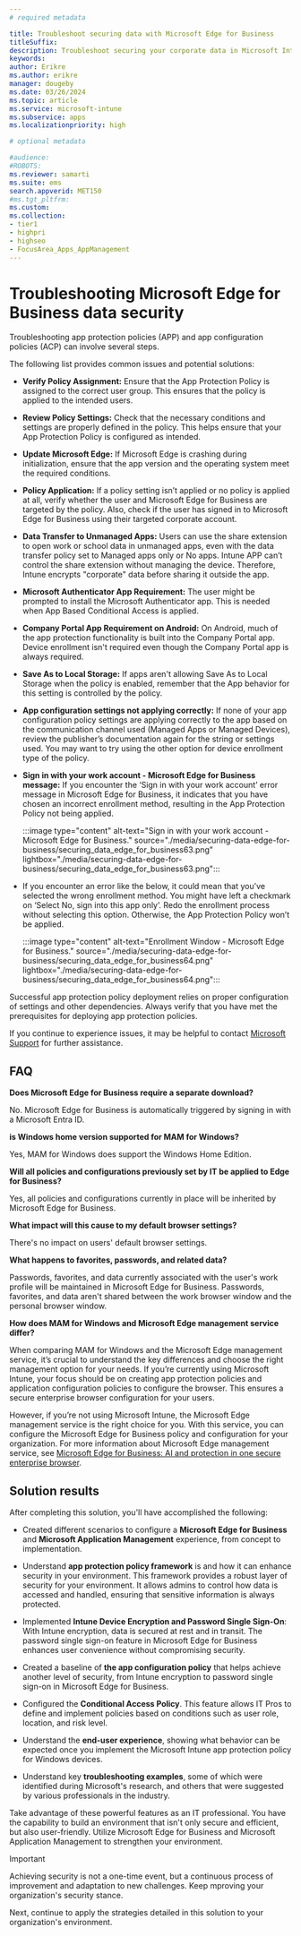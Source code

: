 ```yaml
---
# required metadata

title: Troubleshoot securing data with Microsoft Edge for Business
titleSuffix:
description: Troubleshoot securing your corporate data in Microsoft Intune with Microsoft Edge for Business.
keywords:
author: Erikre
ms.author: erikre
manager: dougeby
ms.date: 03/26/2024
ms.topic: article
ms.service: microsoft-intune
ms.subservice: apps
ms.localizationpriority: high

# optional metadata

#audience:
#ROBOTS: 
ms.reviewer: samarti
ms.suite: ems
search.appverid: MET150
#ms.tgt_pltfrm:
ms.custom: 
ms.collection:
- tier1
- highpri
- highseo
- FocusArea_Apps_AppManagement
---
```


# Troubleshooting Microsoft Edge for Business data security

Troubleshooting app protection policies (APP) and app configuration policies (ACP) can involve several steps. 

The following list provides common issues and potential solutions:

- **Verify Policy Assignment:** Ensure that the App Protection Policy is assigned to the correct user group. This ensures that the policy is applied to the intended users.
- **Review Policy Settings:** Check that the necessary conditions and settings are properly defined in the policy. This helps ensure that your App Protection Policy is configured as intended.
- **Update Microsoft Edge:** If Microsoft Edge is crashing during initialization, ensure that the app version and the operating system meet the required conditions.
- **Policy Application:** If a policy setting isn’t applied or no policy is applied at all, verify whether the user and Microsoft Edge for Business are targeted by the policy. Also, check if the user has signed in to Microsoft Edge for Business using their targeted corporate account.
- **Data Transfer to Unmanaged Apps:** Users can use the share extension to open work or school data in unmanaged apps, even with the data transfer policy set to Managed apps only or No apps. Intune APP can’t control the share extension without managing the device. Therefore, Intune encrypts "corporate" data before sharing it outside the app.
- **Microsoft Authenticator App Requirement:** The user might be prompted to install the Microsoft Authenticator app. This is needed when App Based Conditional Access is applied.
- **Company Portal App Requirement on Android:** On Android, much of the app protection functionality is built into the Company Portal app. Device enrollment isn't required even though the Company Portal app is always required.
- **Save As to Local Storage:** If apps aren't allowing Save As to Local Storage when the policy is enabled, remember that the App behavior for this setting is controlled by the policy.
- **App configuration settings not applying correctly:** If none of your app configuration policy settings are applying correctly to the app based on the communication channel used (Managed Apps or Managed Devices), review the publisher’s documentation again for the string or settings used. You may want to try using the other option for device enrollment type of the policy.
- **Sign in with your work account - Microsoft Edge for Business message:** If you encounter the ‘Sign in with your work account’ error message in Microsoft Edge for Business, it indicates that you have chosen an incorrect enrollment method, resulting in the App Protection Policy not being applied.

    :::image type="content" alt-text="Sign in with your work account - Microsoft Edge for Business." source="./media/securing-data-edge-for-business/securing_data_edge_for_business63.png" lightbox="./media/securing-data-edge-for-business/securing_data_edge_for_business63.png":::

- If you encounter an error like the below, it could mean that you’ve selected the wrong enrollment method. You might have left a checkmark on ‘Select No, sign into this app only’. Redo the enrollment process without selecting this option. Otherwise, the App Protection Policy won’t be applied.

    :::image type="content" alt-text="Enrollment Window - Microsoft Edge for Business." source="./media/securing-data-edge-for-business/securing_data_edge_for_business64.png" lightbox="./media/securing-data-edge-for-business/securing_data_edge_for_business64.png":::

Successful app protection policy deployment relies on proper configuration of settings and other dependencies. Always verify that you have met the prerequisites for deploying app protection policies.

If you continue to experience issues, it may be helpful to contact [Microsoft Support](/mem/get-support) for further assistance.

## FAQ

**Does Microsoft Edge for Business require a separate download?**  

No. Microsoft Edge for Business is automatically triggered by signing in with a Microsoft Entra ID.

**is Windows home version supported for MAM for Windows?**

Yes, MAM for Windows does support the Windows Home Edition.

**Will all policies and configurations previously set by IT be applied to Edge for Business?**

Yes, all policies and configurations currently in place will be inherited by Microsoft Edge for Business.

**What impact will this cause to my default browser settings?**

There's no impact on users\' default browser settings.

**What happens to favorites, passwords, and related data?**  

Passwords, favorites, and data currently associated with the user's work profile will be maintained in Microsoft Edge for Business. Passwords, favorites, and data aren't shared between the work browser window and the personal browser window.

**How does MAM for Windows and Microsoft Edge management service differ?**

When comparing MAM for Windows and the Microsoft Edge management service, it’s crucial to understand the key differences and choose the right management option for your needs. If you’re currently using Microsoft Intune, your focus should be on creating app protection policies and application configuration policies to configure the browser. This ensures a secure enterprise browser configuration for your users.

However, if you’re not using Microsoft Intune, the Microsoft Edge management service is the right choice for you. With this service, you can configure the Microsoft Edge for Business policy and configuration for your organization. For more information about Microsoft Edge management service, see [Microsoft Edge for Business: AI and protection in one secure enterprise browser](https://aka.ms/EdgeSecurityWhitepaper).

## Solution results

After completing this solution, you'll have accomplished the following:

- Created different scenarios to configure a **Microsoft Edge for Business** and **Microsoft Application Management** experience, from concept to implementation.

- Understand **app protection policy framework** is and how it can enhance security in your environment. This framework provides a robust layer of security for your environment. It allows admins to control how data is accessed and handled, ensuring that sensitive information is always protected.

- Implemented **Intune Device Encryption and Password Single Sign-On**: With Intune encryption, data is secured at rest and in transit. The password single sign-on feature in Microsoft Edge for Business enhances user convenience without compromising security.

- Created a baseline of **the app configuration policy** that helps achieve another level of security, from Intune encryption to password single sign-on in Microsoft Edge for Business.

- Configured the **Conditional Access Policy**. This feature allows IT Pros to define and implement policies based on conditions such as user role, location, and risk level.

- Understand the **end-user experience**, showing what behavior can be expected once you implement the Microsoft Intune app protection policy for Windows devices.

- Understand key **troubleshooting examples**, some of which were identified during Microsoft's research, and others that were suggested by various professionals in the industry.

Take advantage of these powerful features as an IT professional. You have the capability to build an environment that isn't only secure and efficient, but also user-friendly. Utilize Microsoft Edge for Business and Microsoft Application Management to strengthen your environment.

> [!IMPORTANT]
> Achieving security is not a one-time event, but a continuous process of improvement and adaptation to new challenges. Keep mproving your organization's security stance.

Next, continue to apply the strategies detailed in this solution to your organization's environment.